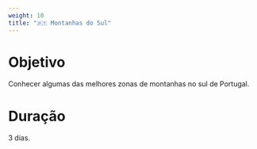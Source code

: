 ```yaml
---
weight: 10
title: "🇵🇹 Montanhas do Sul"
---
```


# Objetivo

Conhecer algumas das melhores zonas de montanhas no sul de Portugal.

# Duração

3 dias.